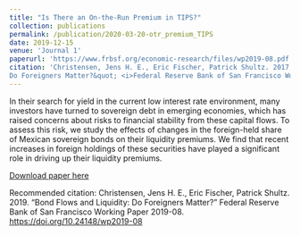 ```yaml
---
title: "Is There an On-the-Run Premium in TIPS?"
collection: publications
permalink: /publication/2020-03-20-otr_premium_TIPS
date: 2019-12-15
venue: 'Journal 1'
paperurl: 'https://www.frbsf.org/economic-research/files/wp2019-08.pdf'
citation: 'Christensen, Jens H. E., Eric Fischer, Patrick Shultz. 2017.  &quot;Bond Flows and Liquidity:
Do Foreigners Matter?&quot; <i>Federal Reserve Bank of San Francisco Working Paper </i>'
---
```

In their search for yield in the current low interest rate environment, many investors
have turned to sovereign debt in emerging economies, which has raised concerns about
risks to financial stability from these capital flows. To assess this risk, we study the effects of changes in the foreign-held share of Mexican sovereign bonds on their liquidity premiums. We find that recent increases in foreign holdings of these securities have played a significant role in driving up their liquidity premiums.

[Download paper here](https://www.frbsf.org/economic-research/files/wp2019-08.pdf)

Recommended citation: Christensen, Jens H. E., Eric Fischer, Patrick Shultz. 2019. “Bond Flows and Liquidity:
Do Foreigners Matter?” Federal Reserve Bank of San Francisco Working Paper 2019-08.
https://doi.org/10.24148/wp2019-08
